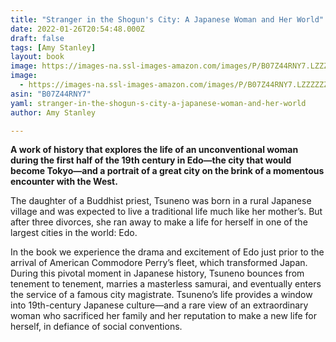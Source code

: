 ```yaml
---
title: "Stranger in the Shogun's City: A Japanese Woman and Her World"
date: 2022-01-26T20:54:48.000Z
draft: false
tags: [Amy Stanley]
layout: book
image: https://images-na.ssl-images-amazon.com/images/P/B07Z44RNY7.LZZZZZZZ.jpg
image: 
  - https://images-na.ssl-images-amazon.com/images/P/B07Z44RNY7.LZZZZZZZ.jpg
asin: "B07Z44RNY7"
yaml: stranger-in-the-shogun-s-city-a-japanese-woman-and-her-world
author: Amy Stanley

---
```


**A work of history that explores the life of an unconventional woman during the first half of the 19th century in Edo—the city that would become Tokyo—and a portrait of a great city on the brink of a momentous encounter with the West.**  
  
The daughter of a Buddhist priest, Tsuneno was born in a rural Japanese village and was expected to live a traditional life much like her mother’s. But after three divorces, she ran away to make a life for herself in one of the largest cities in the world: Edo.  
  
In the book we experience the drama and excitement of Edo just prior to the arrival of American Commodore Perry’s fleet, which transformed Japan. During this pivotal moment in Japanese history, Tsuneno bounces from tenement to tenement, marries a masterless samurai, and eventually enters the service of a famous city magistrate. Tsuneno’s life provides a window into 19th-century Japanese culture—and a rare view of an extraordinary woman who sacrificed her family and her reputation to make a new life for herself, in defiance of social conventions.